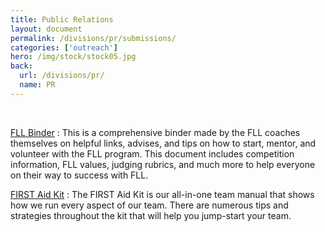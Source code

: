 ```yaml
---
title: Public Relations
layout: document
permalink: /divisions/pr/submissions/
categories: ['outreach']
hero: /img/stock/stock05.jpg
back:
  url: /divisions/pr/
  name: PR
---
```

<br>

[FLL Binder]
: This is a comprehensive binder made by the FLL coaches themselves on helpful links, advises, and tips on how to start, mentor, and volunteer with the FLL program. This document includes competition information, FLL values, judging rubrics, and much more to help everyone on their way to success with FLL.

[FIRST Aid Kit]
: The FIRST Aid Kit is our all-in-one team manual that shows how we run every aspect of our team. There are numerous tips and strategies throughout the kit that will help you jump-start your team.


[FLL Binder]: /files/fll-binder.pdf
[FIRST Aid Kit]: /files/first-aid-kit.pdf
